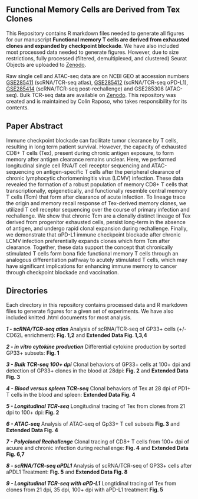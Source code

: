 ## Functional Memory Cells are Derived from Tex Clones
This Repository contains R markdown files needed to generate all figures for our manuscript **Functional memory T cells are derived from exhausted clones and expanded by checkpoint blockade**. We have also included most processed data needed to generate figures. However, due to size restrictions, fully processed (filtered, demultiplexed, and clustered) Seurat Objects are uploaded to [Zenodo](https://doi.org/10.5281/zenodo.14803877). 

Raw single cell and ATAC-seq data are on NCBI GEO at accession numbers [GSE285411](https://www.ncbi.nlm.nih.gov/geo/query/acc.cgi?acc=GSE241471) (scRNA/TCR-seq atlas), [GSE285412](https://www.ncbi.xyz/geo/query/acc.cgi?acc=GSE285412) (scRNA/TCR-seq αPD-L1), [GSE285414](https://www.ncbi.xyz/geo/query/acc.cgi?acc=GSE285414) (scRNA/TCR-seq post-rechallenge) and GSE285308 (ATAC-seq). Bulk TCR-seq data are available on [Zenodo](https://doi.org/10.5281/zenodo.14648171). This repository was created and is maintained by Colin Raposo, who takes responsibility for its contents.

## Paper Abstract
Immune checkpoint blockade can facilitate tumor clearance by T cells, resulting in long term patient survival. However, the capacity of exhausted CD8+ T cells (Tex), present during chronic antigen exposure, to form memory after antigen clearance remains unclear. Here, we performed longitudinal single cell RNA/T cell receptor sequencing and ATAC-sequencing on antigen-specific T cells after the peripheral clearance of chronic lymphocytic choriomeningitis virus (LCMV) infection. These data revealed the formation of a robust population of memory CD8+ T cells that transcriptionally, epigenetically, and functionally resemble central memory T cells (Tcm) that form after clearance of acute infection. To lineage trace the origin and memory recall response of Tex-derived memory clones, we utilized T cell receptor sequencing over the course of primary infection and rechallenge. We show that chronic Tcm are a clonally distinct lineage of Tex derived from progenitor exhausted cells, persist long-term in the absence of antigen, and undergo rapid clonal expansion during rechallenge. Finally, we demonstrate that αPD-L1 immune checkpoint blockade after chronic LCMV infection preferentially expands clones which form Tcm after clearance. Together, these data support the concept that chronically stimulated T cells form bona fide functional memory T cells through an analogous differentiation pathway to acutely stimulated T cells, which may have significant implications for enhancing immune memory to cancer through checkpoint blockade and vaccination.

## Directories
Each directory in this repository contains processed data and R markdown files to generate figures for a given set of experiments. We have also included knitted .html documents for most analysis.

***1 - scRNA/TCR-seq atlas*** 
Analysis of scRNA/TCR-seq of GP33+ cells (+/- CD62L enrichment): **Fig. 1,2** and **Extended Data Fig. 1,3,4**

***2 - in vitro cytokine production*** 
Differential cytokine production by sorted GP33+ subsets: **Fig. 1**

***3 - Bulk TCR-seq 100+ dpi*** 
Clonal behaviors of GP33+ cells at 100+ dpi and detection of GP33+ clones in the blood at 28dpi: **Fig. 2** and **Extended Data Fig. 3**

***4 - Blood versus spleen TCR-seq*** Clonal behaviors of Tex at 28 dpi of PD1+ T cells in the blood and spleen: **Extended Data Fig. 4**

***5 - Longitudinal TCR-seq*** 
Longitudinal tracing of Tex from clones from 21 dpi to 100+ dpi: **Fig. 2**

***6 - ATAC-seq*** 
Analysis of ATAC-seq of Gp33+ T cell subsets **Fig. 3** and **Extended Data Fig. 4**

***7 - Polyclonal Rechallenge*** 
Clonal tracing of CD8+ T cells from 100+ dpi of acuure and chronic infection during rechallenge:  **Fig. 4** and **Extended Data Fig. 6,7**

***8 - scRNA/TCR-seq aPDL1*** 
Analysis of scRNA/TCR-seq of GP33+ cells after aPDL1 Treatment: **Fig. 5** and **Extended Data Fig. 8**

***9 - Longitudinal TCR-seq with aPD-L1*** 
Longtidinal tracing of Tex from clones from 21 dpi, 35 dpi, 100+ dpi with aPD-L1 treatment **Fig. 5** 
